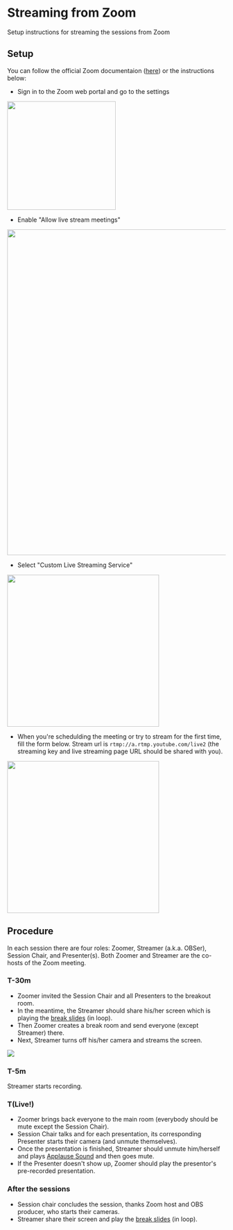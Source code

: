 # Streaming from Zoom

Setup instructions for streaming the sessions from Zoom 

## Setup
You can follow the official Zoom documentaion ([here](https://support.zoom.us/hc/en-us/articles/115001777826-Live-Streaming-Meetings-or-Webinars-Using-a-Custom-Service)) or the instructions below:

- Sign in to the Zoom web portal and go to the settings

<img src="https://raw.githubusercontent.com/noidsirius/icse2020-live/master/stream-zoom/images/A.png" width="250">

- Enable "Allow live stream meetings"

<img src="https://raw.githubusercontent.com/noidsirius/icse2020-live/master/stream-zoom/images/B.png" width="750">


- Select "Custom Live Streaming Service"

<img src="https://raw.githubusercontent.com/noidsirius/icse2020-live/master/stream-zoom/images/C.png" width="350">

- When you're schedulding the meeting or try to stream for the first time, fill the form below. Stream url is `rtmp://a.rtmp.youtube.com/live2` (the streaming key and live streaming page URL should be shared with you).

<img src="https://raw.githubusercontent.com/noidsirius/icse2020-live/master/stream-zoom/images/D.png" width="350">

## Procedure

In each session there are four roles: Zoomer, Streamer (a.k.a. OBSer), Session Chair, and Presenter(s). Both Zoomer and Streamer are the co-hosts of the Zoom meeting. 

### T-30m
- Zoomer invited the Session Chair and all Presenters to the breakout room. 
- In the meantime, the Streamer should share his/her screen which is playing the [break slides](https://raw.githubusercontent.com/noidsirius/icse2020-live/master/stream-zoom/BreakSlides-US.mp4) (in loop).
- Then Zoomer creates a break room and send everyone (except Streamer) there. 
- Next, Streamer turns off his/her camera and streams the screen.

<img src="https://raw.githubusercontent.com/noidsirius/icse2020-live/master/stream-zoom/images/E.png">


### T-5m
Streamer starts recording.

### T(Live!)

- Zoomer brings back everyone to the main room (everybody should be mute except the Session Chair). 
- Session Chair talks and for each presentation, its corresponding Presenter starts their camera (and unmute themselves). 
- Once the presentation is finished, Streamer should unmute him/herself and plays [Applause Sound](https://raw.githubusercontent.com/noidsirius/icse2020-live/master/art/sounds/277019__sandermotions__applause-4.wav) and then goes mute. 
- If the Presenter doesn't show up, Zoomer should play the presentor's pre-recorded presentation. 

### After the sessions
- Session chair concludes the session, thanks Zoom host and OBS producer, who starts their cameras.
- Streamer share their screen and play the [break slides](https://raw.githubusercontent.com/noidsirius/icse2020-live/master/stream-zoom/BreakSlides-US.mp4) (in loop).
